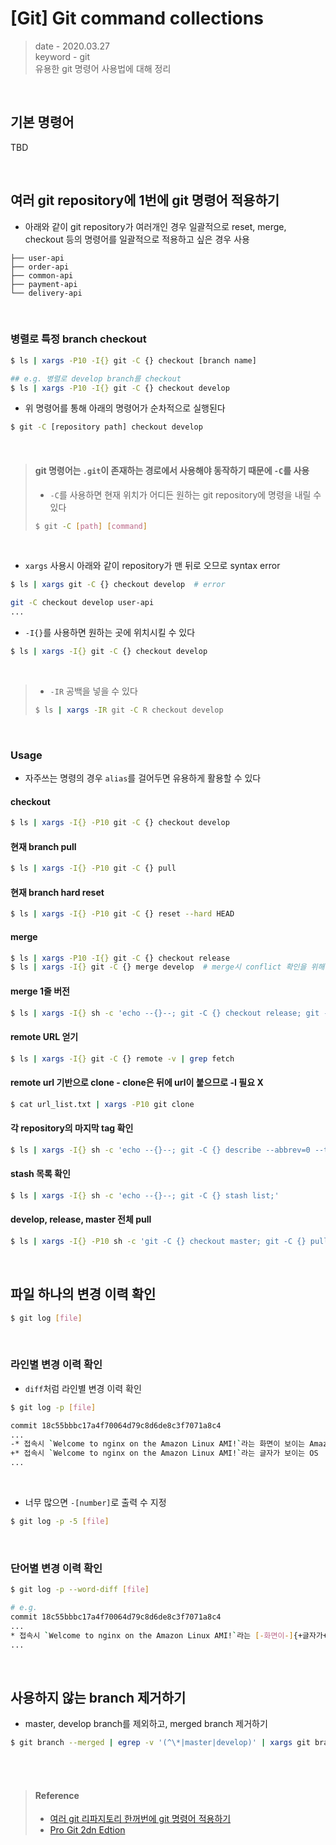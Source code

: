 # [Git] Git command collections
> date - 2020.03.27  
> keyword - git  
> 유용한 git 명령어 사용법에 대해 정리  

<br>

## 기본 명령어
TBD


<br>

## 여러 git repository에 1번에 git 명령어 적용하기
* 아래와 같이 git repository가 여러개인 경우 일괄적으로 reset, merge, checkout 등의 명령어를 일괄적으로 적용하고 싶은 경우 사용
```
├── user-api
├── order-api
├── common-api
├── payment-api
└── delivery-api
```

<br>

### 병렬로 특정 branch checkout
```sh
$ ls | xargs -P10 -I{} git -C {} checkout [branch name]

## e.g. 병렬로 develop branch를 checkout
$ ls | xargs -P10 -I{} git -C {} checkout develop
```

* 위 명령어를 통해 아래의 명령어가 순차적으로 실행된다
```sh
$ git -C [repository path] checkout develop
```

<br>

> #### git 명령어는 `.git`이 존재하는 경로에서 사용해야 동작하기 때문에 `-C`를 사용
> * `-C`를 사용하면 현재 위치가 어디든 원하는 git repository에 명령을 내릴 수 있다
> ```sh
> $ git -C [path] [command]
> ```

<br>

* `xargs` 사용시 아래와 같이 repository가 맨 뒤로 오므로 syntax error
```sh
$ ls | xargs git -C {} checkout develop  # error

git -C checkout develop user-api
...
```

* `-I{}`를 사용하면 원하는 곳에 위치시킬 수 있다
```sh
$ ls | xargs -I{} git -C {} checkout develop
```

<br>

> * `-IR` 공백을 넣을 수 있다
> ```sh
> $ ls | xargs -IR git -C R checkout develop
> ```

<br>

### Usage
* 자주쓰는 명령의 경우 `alias`를 걸어두면 유용하게 활용할 수 있다

#### checkout 
```sh
$ ls | xargs -I{} -P10 git -C {} checkout develop
```

#### 현재 branch pull
```sh
$ ls | xargs -I{} -P10 git -C {} pull
```

#### 현재 branch hard reset
```sh
$ ls | xargs -I{} -P10 git -C {} reset --hard HEAD
```

#### merge
```sh
$ ls | xargs -P10 -I{} git -C {} checkout release
$ ls | xargs -I{} git -C {} merge develop  # merge시 conflict 확인을 위해 -P를 사용하지 않음
```

#### merge 1줄 버전
```sh
$ ls | xargs -I{} sh -c 'echo --{}--; git -C {} checkout release; git -C {} merge develop;'
```

#### remote URL 얻기
```sh
$ ls | xargs -I{} git -C {} remote -v | grep fetch
```

#### remote url 기반으로 clone - clone은 뒤에 url이 붙으므로 -I 필요 X
```sh
$ cat url_list.txt | xargs -P10 git clone
```

#### 각 repository의 마지막 tag 확인
```sh
$ ls | xargs -I{} sh -c 'echo --{}--; git -C {} describe --abbrev=0 --tag;'
```

#### stash 목록 확인
```sh
$ ls | xargs -I{} sh -c 'echo --{}--; git -C {} stash list;'
```

#### develop, release, master 전체 pull
```sh
$ ls | xargs -I{} -P10 sh -c 'git -C {} checkout master; git -C {} pull; git -C {} checkout release; git -C {} pull; git -C {} checkout develop; git -C {} pull;'
```


<br>

## 파일 하나의 변경 이력 확인
```sh
$ git log [file]
```

<br>

### 라인별 변경 이력 확인
* `diff`처럼 라인별 변경 이력 확인
```sh
$ git log -p [file]

commit 18c55bbbc17a4f70064d79c8d6de8c3f7071a8c4
...
-* 접속시 `Welcome to nginx on the Amazon Linux AMI!`라는 화면이 보이는 Amazon Linux AMI의 nginx가 설치된다
+* 접속시 `Welcome to nginx on the Amazon Linux AMI!`라는 글자가 보이는 OS
...
```

<br>

* 너무 많으면 `-[number]`로 출력 수 지정
```sh
$ git log -p -5 [file]
```

<br>

### 단어별 변경 이력 확인
```sh
$ git log -p --word-diff [file]

# e.g.
commit 18c55bbbc17a4f70064d79c8d6de8c3f7071a8c4
...
* 접속시 `Welcome to nginx on the Amazon Linux AMI!`라는 [-화면이-]{+글자가+} 보이는 [-Amazon Linux AMI의 nginx가 설치된다-]{+OS+}
...
```


<br>

## 사용하지 않는 branch 제거하기
* master, develop branch를 제외하고, merged branch 제거하기
```sh
$ git branch --merged | egrep -v '(^\*|master|develop)' | xargs git branch -D
```

<br><br>

> #### Reference
> * [여러 git 리파지토리 한꺼번에 git 명령어 적용하기](http://tech.javacafe.io/2018/12/15/%EC%97%AC%EB%9F%AC_git_%EB%A6%AC%ED%8C%8C%EC%A7%80%ED%86%A0%EB%A6%AC_%ED%95%9C%EA%BA%BC%EB%B2%88%EC%97%90_git_%EB%AA%85%EB%A0%B9%EC%96%B4_%EC%A0%81%EC%9A%A9%ED%95%98%EA%B8%B0/)
> * [Pro Git 2dn Edtion](https://git-scm.com/book/ko/v2)
